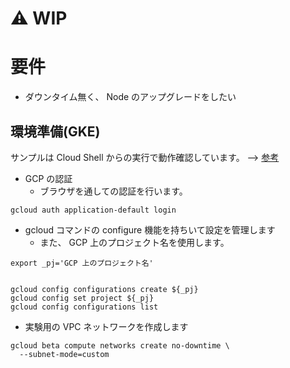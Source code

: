 # :warning: WIP

# 要件

+ ダウンタイム無く、 Node のアップグレードをしたい

## 環境準備(GKE)

サンプルは Cloud Shell からの実行で動作確認しています。 --> [参考](https://github.com/iganari/package-gcp/tree/master/kubernetes/sample-basic/gcloud)



+ GCP の認証
  + ブラウザを通しての認証を行います。


```
gcloud auth application-default login
```

+ gcloud コマンドの configure 機能を持ちいて設定を管理します
  + また、 GCP 上のプロジェクト名を使用します。
  
```
export _pj='GCP 上のプロジェクト名'
  
  
gcloud config configurations create ${_pj}
gcloud config set project ${_pj}
gcloud config configurations list
```

+ 実験用の VPC ネットワークを作成します
  
```
gcloud beta compute networks create no-downtime \
  --subnet-mode=custom
```
  
  
  
  
  
  
  
  
  
  
  
  
  
  
  
  
  
  
  
  
  
  
  
  
  
  

